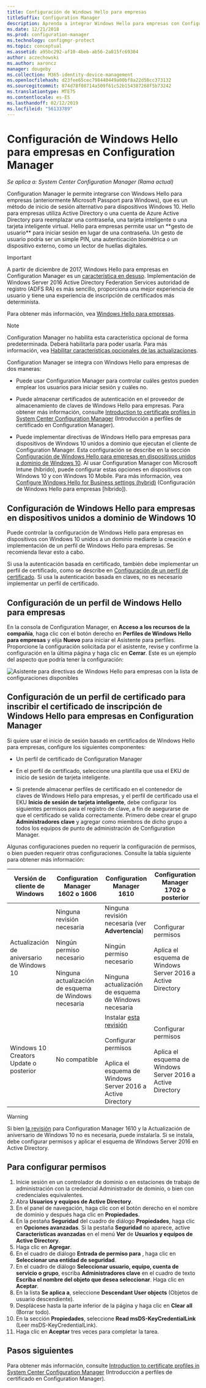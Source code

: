 ```yaml
---
title: Configuración de Windows Hello para empresas
titleSuffix: Configuration Manager
description: Aprenda a integrar Windows Hello para empresas con Configuration Manager.
ms.date: 12/21/2018
ms.prod: configuration-manager
ms.technology: configmgr-protect
ms.topic: conceptual
ms.assetid: a95bc292-af10-4beb-ab56-2a815fc69304
author: aczechowski
ms.author: aaroncz
manager: dougeby
ms.collection: M365-identity-device-management
ms.openlocfilehash: d23fee65cec798440449a00bf8a22d58cc373132
ms.sourcegitcommit: 874d78f08714a509f61c52b154387268f5b73242
ms.translationtype: MTE75
ms.contentlocale: es-ES
ms.lasthandoff: 02/12/2019
ms.locfileid: "56133789"
---
```

# <a name="windows-hello-for-business-settings-in-configuration-manager"></a>Configuración de Windows Hello para empresas en Configuration Manager

*Se aplica a: System Center Configuration Manager (Rama actual)*

<!--1245704--> Configuration Manager le permite integrarse con Windows Hello para empresas (anteriormente Microsoft Passport para Windows), que es un método de inicio de sesión alternativo para dispositivos Windows 10. Hello para empresas utiliza Active Directory o una cuenta de Azure Active Directory para reemplazar una contraseña, una tarjeta inteligente o una tarjeta inteligente virtual. Hello para empresas permite usar un **gesto de usuario** para iniciar sesión en lugar de una contraseña. Un gesto de usuario podría ser un simple PIN, una autenticación biométrica o un dispositivo externo, como un lector de huellas digitales.


> [!Important]  
> A partir de diciembre de 2017, Windows Hello para empresas en Configuration Manager es un [característica en desuso](/sccm/core/plan-design/changes/deprecated/removed-and-deprecated-cmfeatures). Implementación de Windows Server 2016 Active Directory Federation Services autoridad de registro (ADFS RA) es más sencillo, proporciona una mejor experiencia de usuario y tiene una experiencia de inscripción de certificados más determinista.  


Para obtener más información, vea [Windows Hello para empresas](https://docs.microsoft.com/windows/access-protection/hello-for-business/hello-identity-verification).


> [!Note]  
> Configuration Manager no habilita esta característica opcional de forma predeterminada. Deberá habilitarla para poder usarla. Para más información, vea [Habilitar características opcionales de las actualizaciones](/sccm/core/servers/manage/install-in-console-updates#bkmk_options).<!--505213-->  


Configuration Manager se integra con Windows Hello para empresas de dos maneras:  

- Puede usar Configuration Manager para controlar cuáles gestos pueden emplear los usuarios para iniciar sesión y cuáles no.  

- Puede almacenar certificados de autenticación en el proveedor de almacenamiento de claves de Windows Hello para empresas. Para obtener más información, consulte [Introduction to certificate profiles in System Center Configuration Manager](introduction-to-certificate-profiles.md) (Introducción a perfiles de certificado en Configuration Manager).  

- Puede implementar directivas de Windows Hello para empresas para dispositivos de Windows 10 unidos a dominio que ejecutan el cliente de Configuration Manager. Esta configuración se describe en la sección [Configuración de Windows Hello para empresas en dispositivos unidos a dominio de Windows 10](#configure-windows-hello-for-business-on-domain-joined-windows-10-devices). Al usar Configuration Manager con Microsoft Intune (híbrido), puede configurar estas opciones en dispositivos con Windows 10 y con Windows 10 Mobile. Para más información, vea [Configure Windows Hello for Business settings (hybrid)](/sccm/mdm/deploy-use/windows-hello-for-business-settings) (Configuración de Windows Hello para empresas [híbrido]).



## <a name="configure-windows-hello-for-business-on-domain-joined-windows-10-devices"></a>Configuración de Windows Hello para empresas en dispositivos unidos a dominio de Windows 10

Puede controlar la configuración de Windows Hello para empresas en dispositivos con Windows 10 unidos a un dominio mediante la creación e implementación de un perfil de Windows Hello para empresas. Se recomienda llevar esto a cabo.


Si usa la autenticación basada en certificado, también debe implementar un perfil de certificado, como se describe en [Configuración de un perfil de certificado](#configure-a-certificate-profile). Si usa la autenticación basada en claves, no es necesario implementar un perfil de certificado.



## <a name="configure-a-windows-hello-for-business-profile"></a>Configuración de un perfil de Windows Hello para empresas  

En la consola de Configuration Manager, en **Acceso a los recursos de la compañía**, haga clic con el botón derecho en **Perfiles de Windows Hello para empresas** y elija **Nuevo** para iniciar el Asistente para perfiles. Proporcione la configuración solicitada por el asistente, revise y confirme la configuración en la última página y haga clic en **Cerrar**. Este es un ejemplo del aspecto que podría tener la configuración:  

![Asistente para directivas de Windows Hello para empresas con la lista de configuraciones disponibles](../media/Hello-for-Business-settings.png)



## <a name="configure-a-certificate-profile-to-enroll-the-windows-hello-for-business-enrollment-certificate-in-configuration-manager"></a>Configuración de un perfil de certificado para inscribir el certificado de inscripción de Windows Hello para empresas en Configuration Manager  

Si quiere usar el inicio de sesión basado en certificados de Windows Hello para empresas, configure los siguientes componentes:  

-   Un perfil de certificado de Configuration Manager  

-   En el perfil de certificado, seleccione una plantilla que usa el EKU de inicio de sesión de tarjeta inteligente.  

-   Si pretende almacenar perfiles de certificado en el contenedor de claves de Windows Hello para empresas, y el perfil de certificado usa el EKU **Inicio de sesión de tarjeta inteligente**, debe configurar los siguientes permisos para el registro de clave, a fin de asegurarse de que el certificado se valida correctamente.
Primero debe crear el grupo **Administradores clave** y agregar como miembros de dicho grupo a todos los equipos de punto de administración de Configuration Manager.

Algunas configuraciones pueden no requerir la configuración de permisos, o bien pueden requerir otras configuraciones. Consulte la tabla siguiente para obtener más información:

|Versión de cliente de Windows|Configuration Manager 1602 o 1606|Configuration Manager 1610|Configuration Manager 1702 o posterior|
|-|-|-|-|
|Actualización de aniversario de Windows 10|Ninguna revisión necesaria<br><br>Ningún permiso necesario<br><br>Ninguna actualización de esquema de Windows necesaria|Ninguna revisión necesaria (ver **Advertencia**)<br><br>Ningún permiso necesario<br><br>Ninguna actualización de esquema de Windows necesaria|Configurar permisos<br><br>Aplica el esquema de Windows Server 2016 a Active Directory|
|Windows 10 Creators Update o posterior|No compatible|Instalar [esta revisión](https://support.microsoft.com/help/4010155/update-rollup-for-system-center-configuration-manager-current-branch-v)<br><br>Configurar permisos<br><br>Aplica el esquema de Windows Server 2016 a Active Directory|Configurar permisos<br><br>Aplica el esquema de Windows Server 2016 a Active Directory|

> [!WARNING]
> Si bien [la revisión](https://support.microsoft.com/help/4010155/update-rollup-for-system-center-configuration-manager-current-branch-v) para Configuration Manager 1610 y la Actualización de aniversario de Windows 10 no es necesaria, puede instalarla.  Si se instala, debe configurar permisos y aplicar el esquema de Windows Server 2016 en Active Directory.

## <a name="to-configure-permissions"></a>Para configurar permisos

1.  Inicie sesión en un controlador de dominio o en estaciones de trabajo de administración con la credencial Administrador de dominio, o bien con credenciales equivalentes.
2.  Abra **Usuarios y equipos de Active Directory**.
3.  En el panel de navegación, haga clic con el botón derecho en el nombre de dominio y después haga clic en **Propiedades**.
4.  En la pestaña **Seguridad** del cuadro de diálogo *<domain name>* **Propiedades**, haga clic en **Opciones avanzadas**. Si la pestaña **Seguridad** no aparece, active **Características avanzadas** en el menú **Ver** de **Usuarios y equipos de Active Directory**.
5.  Haga clic en **Agregar**.
6.  En el cuadro de diálogo **Entrada de permiso para** *<domain name>*, haga clic en **Seleccionar una entidad de seguridad**.
7.  En el cuadro de diálogo **Seleccionar usuario, equipo, cuenta de servicio o grupo**, escriba **Administradores clave** en el cuadro de texto **Escriba el nombre del objeto que desea seleccionar**. Haga clic en **Aceptar**.
8.  En la lista **Se aplica a**, seleccione **Descendant User objects** (Objetos de usuario descendiente).
9.  Desplácese hasta la parte inferior de la página y haga clic en **Clear all** (Borrar todo).
10. En la sección **Propiedades**, seleccione **Read msDS-KeyCredentialLink** (Leer msDS-KeyCredentialLink).
11. Haga clic en **Aceptar** tres veces para completar la tarea.


## <a name="next-steps"></a>Pasos siguientes

Para obtener más información, consulte [Introduction to certificate profiles in System Center Configuration Manager](introduction-to-certificate-profiles.md) (Introducción a perfiles de certificado en Configuration Manager).  




